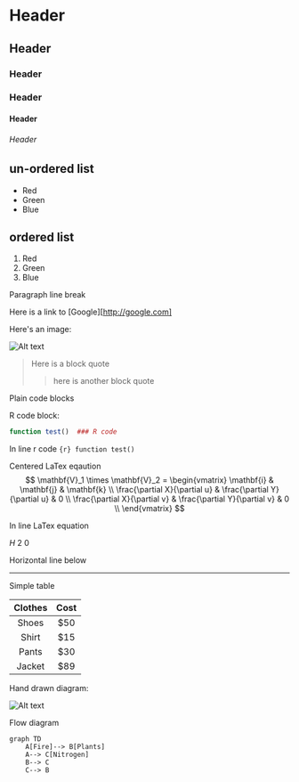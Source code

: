 # Header

## Header

### Header

### Header

#### Header

###### Header

## un-ordered list 

* Red
* Green
* Blue

## ordered list

1. Red
2. Green 
3. Blue

Paragraph line break  

Here is a link to [Google][http://google.com] 

Here's an image: 

![Alt text](C:\Users\mra61643\Desktop\Ament_Bio381\frog.jpg)



> Here is a block quote
>
> > here is another block quote 



Plain code blocks

R code block: 

```R
function test()  ### R code 
```

In line r code ```{r} function test() ```

Centered LaTex eqaution 
$$
\mathbf{V}_1 \times \mathbf{V}_2 =  \begin{vmatrix}
\mathbf{i} & \mathbf{j} & \mathbf{k} \\
\frac{\partial X}{\partial u} &  \frac{\partial Y}{\partial u} & 0 \\
\frac{\partial X}{\partial v} &  \frac{\partial Y}{\partial v} & 0 \\
\end{vmatrix}
$$


In line LaTex equation 

$H~2~0$



Horizontal line below 

***

Simple table 

| Clothes | Cost |
| :-----: | :--: |
|  Shoes  | $50  |
|  Shirt  | $15  |
|  Pants  | $30  |
| Jacket  | $89  |



Hand drawn diagram: 

![Alt text](C:\Users\mra61643\Desktop\Ament_Bio381\diagram.jpg)





Flow diagram 

```mermaid
graph TD
	A[Fire]--> B[Plants] 
	A--> C[Nitrogen]
	B--> C
	C--> B
	

	
	
```

























